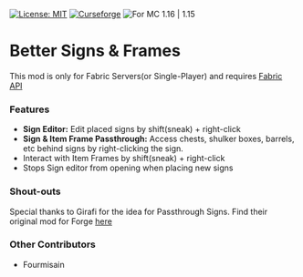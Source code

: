 [![License: MIT](https://img.shields.io/badge/License-MIT-yellow.svg)](https://opensource.org/licenses/MIT) [![Curseforge](https://cf.way2muchnoise.eu/384963.svg)](https://www.curseforge.com/minecraft/mc-mods/better-signs-and-frames) ![For MC 1.16 | 1.15](https://cf.way2muchnoise.eu/versions/For%20MC_384963_all.svg)
 
# Better Signs & Frames
This mod is only for Fabric Servers(or Single-Player) and requires [Fabric API](https://www.curseforge.com/minecraft/mc-mods/fabric-api)

### Features
 - **Sign Editor:** Edit placed signs by shift(sneak) + right-click
 - **Sign & Item Frame Passthrough:** Access chests, shulker boxes, barrels, etc behind signs by right-clicking the sign.
 - Interact with Item Frames by shift(sneak) + right-click
 - Stops Sign editor from opening when placing new signs

### Shout-outs
Special thanks to Girafi for the idea for Passthrough Signs. Find their original mod for Forge [here](https://www.curseforge.com/minecraft/mc-mods/passthrough-signs)

### Other Contributors
- Fourmisain
